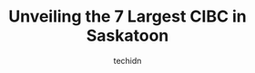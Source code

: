 ---
layout: ampstory
image: https://i0.wp.com/www.auto.or.id/wp-content/uploads/2023/06/cibc-branch-with-atm-0-saskatoon-1686324671.jpeg?resize=640,853
author: techidn
featured: false
description: Saskatoon, Saskatchewan, Canada is a haven for CIBC enthusiasts, boasting an impressive array of 7 top-notch establishments. Whether youre a seasoned connoisseur or simply curious to explor
title: Unveiling the 7 Largest CIBC in Saskatoon
cover:
   title: Unveiling the 7 Largest CIBC in Saskatoon
   subtitle: AUTO.OR.ID
   background: https://www.auto.or.id/wp-content/uploads/2023/06/cibc-branch-with-atm-0-saskatoon-1686324671.jpeg

pages: 
 - layout: thirds
   top: <h1>#1 CIBC Branch with ATM</h1>
   bottom: "<p>I was at the eye doctors and my cibc card was declined., how embarrassing...I got over a 1000 in my account..my glasses were only 300 and I was declined...Im very disapp</p>"
   background: https://images.unsplash.com/photo-1633084071177-ca4f2b048af0?ixlib=rb-4.0.3&ixid=MnwxMjA3fDB8MHxwaG90by1wYWdlfHx8fGVufDB8fHx8&auto=format&fit=crop&w=640&h=853&q=80
   backgroundblur: true
 - layout: thirds
   top: <h1>#2 CIBC Branch with ATM</h1>
   bottom: "<p>307 Confederation Dr, Saskatoon, SK S7L 5C3, Canada</p>"
   background: https://images.unsplash.com/photo-1632275227519-5a515f53272d?ixlib=rb-4.0.3&ixid=MnwxMjA3fDB8MHxwaG90by1wYWdlfHx8fGVufDB8fHx8&auto=format&fit=crop&w=640&h=853&q=80
   cta:
      link: https://www.auto.or.id/unveiling-the-7-largest-cibc-in-saskatoon/
      text: Unveiling the 7 Largest CIBC in Saskatoon
 - layout: thirds
   top: <h1>#3 CIBC Branch with ATM</h1>
   bottom: "<p>CIBC Branch & ATM, 320 Circle Dr E, Saskatoon, SK S7K 0T6, Canada</p>"
   background: https://images.unsplash.com/photo-1608585813346-61d43d84de94?ixlib=rb-4.0.3&ixid=MnwxMjA3fDB8MHxwaG90by1wYWdlfHx8fGVufDB8fHx8&auto=format&fit=crop&w=640&h=853&q=80
   cta:
      link: https://www.auto.or.id/unveiling-the-7-largest-cibc-in-saskatoon/
      text: Unveiling the 7 Largest CIBC in Saskatoon
 - layout: thirds
   top: <h1>#4 CIBC Branch (Cash at ATM only)</h1>
   bottom: "<p>1816 McOrmond Dr, Saskatoon, SK S7S 0A6, Canada</p>"
   background: https://images.unsplash.com/photo-1555428691-388bb2e62bbb?ixlib=rb-4.0.3&ixid=MnwxMjA3fDB8MHxwaG90by1wYWdlfHx8fGVufDB8fHx8&auto=format&fit=crop&w=640&h=853&q=80
   cta:
      link: https://www.auto.or.id/unveiling-the-7-largest-cibc-in-saskatoon/
      text: Unveiling the 7 Largest CIBC in Saskatoon
 - layout: thirds
   top: <h1>#5 CIBC Branch with ATM</h1>
   bottom: "<p>518 Wellman Crescent, Saskatoon, SK S7T 0J1, Canada</p>"
   background: https://images.unsplash.com/photo-1602343231320-87c11b1adcda?ixlib=rb-4.0.3&ixid=MnwxMjA3fDB8MHxwaG90by1wYWdlfHx8fGVufDB8fHx8&auto=format&fit=crop&w=640&h=853&q=80
   cta:
      link: https://www.auto.or.id/unveiling-the-7-largest-cibc-in-saskatoon/
      text: Unveiling the 7 Largest CIBC in Saskatoon
 - layout: thirds
   top: <h1>#6 CIBC ATM</h1>
   bottom: "<p>3 Worobetz Pl, Saskatoon, SK S7L 6R4, Canada</p>"
   background: https://images.unsplash.com/photo-1570730325943-d6cc45ec31b2?ixlib=rb-4.0.3&ixid=MnwxMjA3fDB8MHxwaG90by1wYWdlfHx8fGVufDB8fHx8&auto=format&fit=crop&w=640&h=853&q=80
   cta:
      link: https://www.auto.or.id/unveiling-the-7-largest-cibc-in-saskatoon/
      text: Unveiling the 7 Largest CIBC in Saskatoon

 - layout: thirds
   middle: Continue reading...
   background: https://images.unsplash.com/photo-1653047257661-fbf6d8f1129c?ixlib=rb-4.0.3&ixid=MnwxMjA3fDB8MHxwaG90by1wYWdlfHx8fGVufDB8fHx8&auto=format&fit=crop&w=640&h=853&q=80
   cta:
      link: https://www.auto.or.id/unveiling-the-7-largest-cibc-in-saskatoon/
      text: Unveiling the 7 Largest CIBC in Saskatoon

---